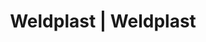 ---
Filename: "eshop-products-variant33"
Link: "file:/Users/vinayakpatel/Downloads/www.weldplast.cz/eshop_products_compare/add/eshop-products-variant33"
product_name: "null"
product_id: "null"
title: "Weldplast | Weldplast"
product_desc: ""
product_specs: ""
product_downloads: ""
href: ""
p_desc_2: ""
accessories: ""
similar_products: ""
---